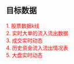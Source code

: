 ## 目标数据
<span style="color:red;">
1. 股票数据k线</br>
2. 实时大单的流入流出数据</br>
3. 成交实时动态</br>
4. 历史资金流入流出情况表</br>
5. 大盘实时动态</br>
</span>

